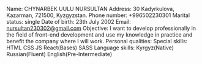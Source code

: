 Name: CHYNARBEK UULU NURSULTAN
Address: 30 Kadyrkulova, Kazarman, 721500, Kyzgyzstan.
Phone number: +996502230301
Marital status: single
Date of birth: 23th July 2002
Email: nursultan230302@gmail.com
Objective: I want to develop professionally in the field of front-end development and use my knowledge in practice and benefit the company where I will work.
Personal qualities: 
Special skills: HTML CSS JS React(Bases) SASS 
Language skills: Kyrgyz(Native) Russian(Fluent) English(Pre-Intermediate)
